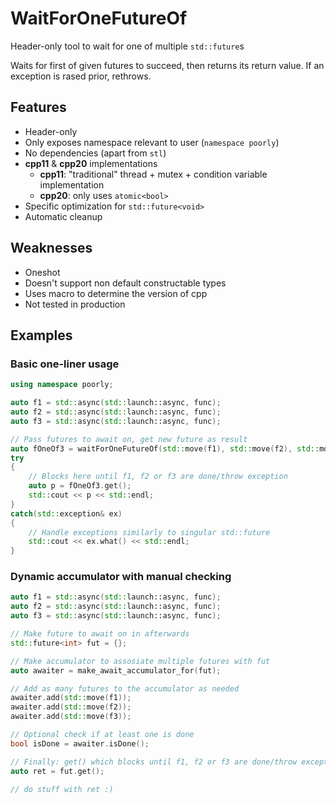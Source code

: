# WaitForOneFutureOf
Header-only tool to wait for one of multiple `std::future`s

Waits for first of given futures to succeed, then returns its return value. If an exception is rased prior, rethrows.


## Features
- Header-only
- Only exposes namespace relevant to user (`namespace poorly`)
- No dependencies (apart from `stl`)
- **cpp11** & **cpp20** implementations
  - **cpp11**: "traditional" thread + mutex + condition variable implementation
  - **cpp20**: only uses `atomic<bool>`
- Specific optimization for `std::future<void>`
- Automatic cleanup


## Weaknesses
- Oneshot
- Doesn't support non default constructable types
- Uses macro to determine the version of cpp
- Not tested in production

## Examples
### Basic one-liner usage
```cpp
using namespace poorly;

auto f1 = std::async(std::launch::async, func);
auto f2 = std::async(std::launch::async, func);
auto f3 = std::async(std::launch::async, func);

// Pass futures to await on, get new future as result
auto fOneOf3 = waitForOneFutureOf(std::move(f1), std::move(f2), std::move(f3));
try
{
	// Blocks here until f1, f2 or f3 are done/throw exception
    auto p = fOneOf3.get(); 
    std::cout << p << std::endl;
}
catch(std::exception& ex)
{
	// Handle exceptions similarly to singular std::future
    std::cout << ex.what() << std::endl;
}
```

### Dynamic accumulator with manual checking
```cpp
auto f1 = std::async(std::launch::async, func);
auto f2 = std::async(std::launch::async, func);
auto f3 = std::async(std::launch::async, func);

// Make future to await on in afterwards
std::future<int> fut = {};

// Make accumulator to assosiate multiple futures with fut
auto awaiter = make_await_accumulator_for(fut);

// Add as many futures to the accumulator as needed
awaiter.add(std::move(f1));
awaiter.add(std::move(f2));
awaiter.add(std::move(f3));

// Optional check if at least one is done
bool isDone = awaiter.isDone();

// Finally: get() which blocks until f1, f2 or f3 are done/throw exception
auto ret = fut.get();

// do stuff with ret :)
```
